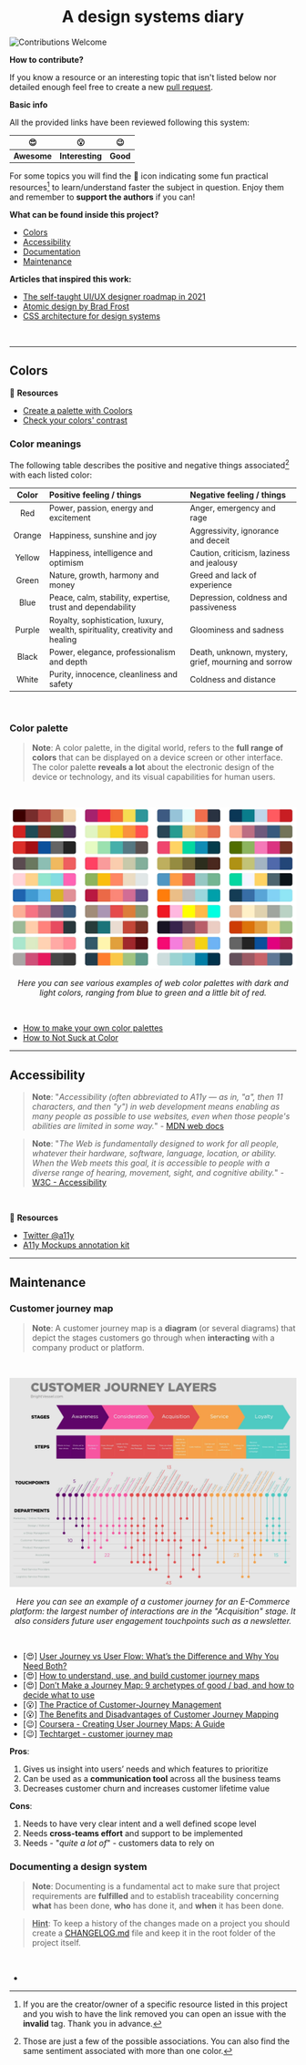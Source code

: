 <h1 align=center>A design systems diary</h1>

![Contributions Welcome](https://img.shields.io/badge/Contributions-Welcome-blue.svg)

**How to contribute?**

If you know a resource or an interesting topic that isn't listed below nor detailed enough feel free to create a new [pull request](https://github.com/ChrisUser/design-systems-diary/pulls).

**Basic info**

All the provided links have been reviewed following this system:

|     😍      |       😮        |    😉    |
| :---------: | :-------------: | :------: |
| **Awesome** | **Interesting** | **Good** |

For some topics you will find the 🎁 icon indicating some fun practical resources[^1] to learn/understand faster the subject in question. Enjoy them and remember to **support the authors** if you can!

[^1]: If you are the creator/owner of a specific resource listed in this project and you wish to have the link removed you can open an issue with the **invalid** tag. Thank you in advance.

**What can be found inside this project?**

- [Colors](#colors)
- [Accessibility](#accessibility)
- [Documentation](#topic-2)
- [Maintenance](#maintenance)

**Articles that inspired this work:**

- [The self-taught UI/UX designer roadmap in 2021](https://bootcamp.uxdesign.cc/the-self-taught-ui-ux-designer-roadmap-in-2021-aa0f5b62cecb)
- [Atomic design by Brad Frost](https://bradfrost.com/blog/post/atomic-web-design/)
- [CSS architecture for design systems](https://bradfrost.com/blog/post/css-architecture-for-design-systems/)

<br/>

---

## Colors

🎁 **Resources**

- [Create a palette with Coolors](https://coolors.co/generate)
- [Check your colors' contrast](https://contrastchecker.com/)

### Color meanings

The following table describes the positive and negative things associated[^2] with each listed color:

| **Color** | **Positive feeling / things**                                                 | **Negative feeling / things**                       |
| :-------: | :---------------------------------------------------------------------------- | :-------------------------------------------------- |
|    Red    | Power, passion, energy and excitement                                         | Anger, emergency and rage                           |
|  Orange   | Happiness, sunshine and joy                                                   | Aggressivity, ignorance and deceit                  |
|  Yellow   | Happiness, intelligence and optimism                                          | Caution, criticism, laziness and jealousy           |
|   Green   | Nature, growth, harmony and money                                             | Greed and lack of experience                        |
|   Blue    | Peace, calm, stability, expertise, trust and dependability                    | Depression, coldness and passiveness                |
|  Purple   | Royalty, sophistication, luxury, wealth, spirituality, creativity and healing | Gloominess and sadness                              |
|   Black   | Power, elegance, professionalism and depth                                    | Death, unknown, mystery, grief, mourning and sorrow |
|   White   | Purity, innocence, cleanliness and safety                                     | Coldness and distance                               |

[^2]: Those are just a few of the possible associations. You can also find the same sentiment associated with more than one color.

<br/>

### Color palette

> **Note**: A color palette, in the digital world, refers to the **full range of colors** that can be displayed on a device screen or other interface. The color palette **reveals a lot** about the electronic design of the device or technology, and its visual capabilities for human users.

<br />

<div align=center>

![Various color palettes](https://github.com/ChrisUser/design-systems-diary/blob/main/images/color_palettes.jpg?raw=true)

_Here you can see various examples of web color palettes with dark and light colors, ranging from blue to green and a little bit of red._

</div>

<br />

- [How to make your own color palettes](https://medium.com/@greggunn/how-to-make-your-own-color-palettes-712959fbf021)
- [How to Not Suck at Color](https://modus.medium.com/how-to-not-suck-at-color-b3980ee8084a)

---

## Accessibility

> **Note**: "_Accessibility (often abbreviated to A11y — as in, "a", then 11 characters, and then "y") in web development means enabling as many people as possible to use websites, even when those people's abilities are limited in some way._" - [MDN web docs](https://developer.mozilla.org/en-US/docs/Web/Accessibility)

> **Note**: "_The Web is fundamentally designed to work for all people, whatever their hardware, software, language, location, or ability. When the Web meets this goal, it is accessible to people with a diverse range of hearing, movement, sight, and cognitive ability._" - [W3C - Accessibility](https://www.w3.org/standards/webdesign/accessibility)

<br />

🎁 **Resources**

- [Twitter @a11y](https://twitter.com/a11y)
- [A11y Mockups annotation kit](https://www.figma.com/community/file/953682768192596304)

---

## Maintenance

### Customer journey map

> **Note**: A customer journey map is a **diagram** (or several diagrams) that depict the stages customers go through when **interacting** with a company product or platform.

<br />

<div align=center>

![BrightVessel's customer journey layers map](https://github.com/ChrisUser/design-systems-diary/blob/main/images/customer_journey_layers_brightvessel.jpg?raw=true)

_Here you can see an example of a customer journey for an E-Commerce platform: the largest number of interactions are in the "Acquisition" stage. It also considers future user engagement touchpoints such as a newsletter._

</div>

<br />

- [😍] [User Journey vs User Flow: What’s the Difference and Why You Need Both?](https://userpilot.com/blog/user-journey-vs-user-flow/)
- [😍] [How to understand, use, and build customer journey maps](https://www.fullstory.com/customer-journey-maps/)
- [😍] [Don’t Make a Journey Map: 9 archetypes of good / bad, and how to decide what to use](https://medium.com/@shahrsays/dont-make-a-journey-map-9-archetypes-of-good-bad-and-how-to-decide-what-to-use-d65abd30ec6f)
- [😮] [The Practice of Customer-Journey Management](https://www.nngroup.com/articles/customer-journey-management/)
- [😮] [The Benefits and Disadvantages of Customer Journey Mapping](https://www.genroe.com/blog/benefits-and-disadvantages-of-customer-journey-mapping/15321)
- [😉] [Coursera - Creating User Journey Maps: A Guide](https://www.coursera.org/articles/creating-user-journey-maps-a-guide)
- [😉] [Techtarget - customer journey map](https://www.techtarget.com/searchcustomerexperience/definition/customer-journey-map)

**Pros**:

1. Gives us insight into users’ needs and which features to prioritize
2. Can be used as a **communication tool** across all the business teams
3. Decreases customer churn and increases customer lifetime value

**Cons**:

1. Needs to have very clear intent and a well defined scope level
2. Needs **cross-teams effort** and support to be implemented
3. Needs - "_quite a lot of_" - customers data to rely on

### Documenting a design system

> **Note**: Documenting is a fundamental act to make sure that project requirements are **fulfilled** and to establish traceability concerning **what** has been done, **who** has done it, and **when** it has been done.

> **<ins>Hint</ins>**: To keep a history of the changes made on a project you should create a [CHANGELOG.md](https://github.com/ChrisUser/design-systems-diary/blob/main/CHANGELOG.md) file and keep it in the root folder of the project itself.

<br/>

-
